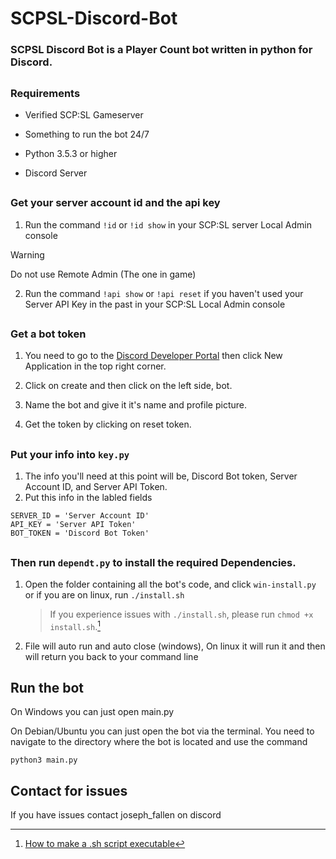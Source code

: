 # SCPSL-Discord-Bot
### SCPSL Discord Bot is a Player Count bot written in python for Discord.
##
### Requirements

* Verified SCP:SL Gameserver

* Something to run the bot 24/7

* Python 3.5.3 or higher

* Discord Server

##
### Get your server account id and the api key

1. Run the command `!id` or `!id show` in your SCP:SL server Local Admin console
>[!WARNING]
> Do not use Remote Admin (The one in game)
2. Run the command `!api show` or `!api reset` if you haven't used your Server API Key in the past in your SCP:SL Local Admin console

##
### Get a bot token

  1. You need to go to the [Discord Developer Portal](https://discord.com/developers/applications) then click New Application in the top right corner.
  
  2. Click on create and then click on the left side, bot.
  
  3. Name the bot and give it it's name and profile picture.
  
  4. Get the token by clicking on reset token.
##
### Put your info into `key.py`
  1. The info you'll need at this point will be, Discord Bot token, Server Account ID, and Server API Token.
  2. Put this info in the labled fields
    
    SERVER_ID = 'Server Account ID'
    API_KEY = 'Server API Token'
    BOT_TOKEN = 'Discord Bot Token'

##
### Then run `dependt.py` to install the required Dependencies.
  1. Open the folder containing all the bot's code, and click `win-install.py` or if you are on linux, run `./install.sh`
      > If you experience issues with `./install.sh`, please run `chmod +x install.sh`.[^1]
  3. File will auto run and auto close (windows), On linux it will run it and then will return you back to your command line

##
## Run the bot
  
   On Windows you can just open main.py

   On Debian/Ubuntu you can just open the bot via the terminal. You need to navigate to the directory where the bot is located and use the command
   
    python3 main.py


##
## Contact for issues
If you have issues contact joseph_fallen on discord

[^1]: [How to make a .sh script executable](https://askubuntu.com/questions/229589/how-to-make-a-file-e-g-a-sh-script-executable-so-it-can-be-run-from-a-termi)

